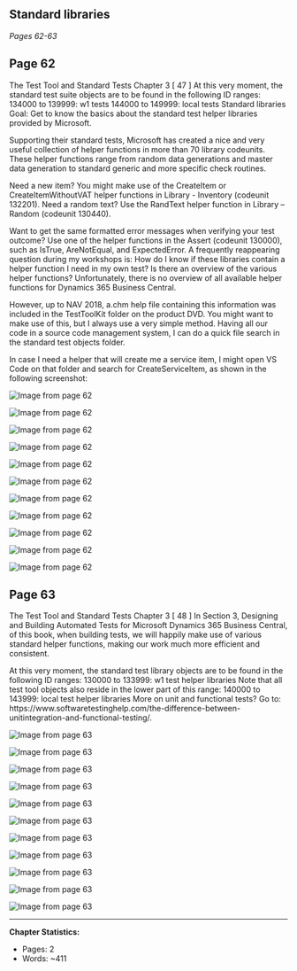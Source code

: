 ## Standard libraries

*Pages 62-63*

## Page 62

The Test Tool and Standard Tests Chapter 3 [ 47 ] At this very moment, the standard test suite objects are to be found in the following ID ranges: 134000 to 139999: w1 tests 144000 to 149999: local tests Standard libraries Goal: Get to know the basics about the standard test helper libraries provided by Microsoft.

Supporting their standard tests, Microsoft has created a nice and very useful collection of helper functions in more than 70 library codeunits. These helper functions range from random data generations and master data generation to standard generic and more specific check routines.

Need a new item? You might make use of the CreateItem or CreateItemWithoutVAT helper functions in Library - Inventory (codeunit 132201). Need a random text? Use the RandText helper function in Library – Random (codeunit 130440).

Want to get the same formatted error messages when verifying your test outcome? Use one of the helper functions in the Assert (codeunit 130000), such as IsTrue, AreNotEqual, and ExpectedError. A frequently reappearing question during my workshops is: How do I know if these libraries contain a helper function I need in my own test? Is there an overview of the various helper functions? Unfortunately, there is no overview of all available helper functions for Dynamics 365 Business Central.

However, up to NAV 2018, a.chm help file containing this information was included in the TestToolKit folder on the product DVD. You might want to make use of this, but I always use a very simple method. Having all our code in a source code management system, I can do a quick file search in the standard test objects folder.

In case I need a helper that will create me a service item, I might open VS Code on that folder and search for CreateServiceItem, as shown in the following screenshot:

![Image from page 62](../images/page_62_img_3.png)

![Image from page 62](../images/page_62_img_5.png)

![Image from page 62](../images/page_62_img_7.png)

![Image from page 62](../images/page_62_img_9.png)

![Image from page 62](../images/page_62_img_18.png)

![Image from page 62](../images/page_62_img_19.png)

![Image from page 62](../images/page_62_img_21.png)

![Image from page 62](../images/page_62_img_22.png)

![Image from page 62](../images/page_62_img_54.png)

![Image from page 62](../images/page_62_img_63.png)

![Image from page 62](../images/page_62_img_67.png)

## Page 63

The Test Tool and Standard Tests Chapter 3 [ 48 ] In Section 3, Designing and Building Automated Tests for Microsoft Dynamics 365 Business Central, of this book, when building tests, we will happily make use of various standard helper functions, making our work much more efficient and consistent.

At this very moment, the standard test library objects are to be found in the following ID ranges: 130000 to 133999: w1 test helper libraries Note that all test tool objects also reside in the lower part of this range: 140000 to 143999: local test helper libraries More on unit and functional tests? Go to: https:/​/​www.​softwaretestinghelp.​com/​the-​difference-​between-​unitintegration-​and-​functional-​testing/​.

![Image from page 63](../images/page_63_img_3.png)

![Image from page 63](../images/page_63_img_5.png)

![Image from page 63](../images/page_63_img_7.png)

![Image from page 63](../images/page_63_img_9.png)

![Image from page 63](../images/page_63_img_18.png)

![Image from page 63](../images/page_63_img_19.png)

![Image from page 63](../images/page_63_img_21.png)

![Image from page 63](../images/page_63_img_22.png)

![Image from page 63](../images/page_63_img_54.png)

![Image from page 63](../images/page_63_img_63.png)

![Image from page 63](../images/page_63_img_67.png)

---

**Chapter Statistics:**
- Pages: 2
- Words: ~411
